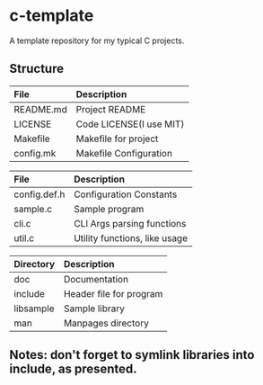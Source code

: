 # c-template

A template repository for my typical C projects.


## Structure

| File                 | Description                  |
| :------------------- | :--------------------------- |
| README.md            | Project README               |
| LICENSE              | Code LICENSE(I use MIT)      |
| Makefile             | Makefile for project         |
| config.mk            | Makefile Configuration       |


| File                 | Description                   |
| :------------------- | :---------------------------- |
| config.def.h         | Configuration Constants       |
| sample.c             | Sample program                |
| cli.c                | CLI Args parsing functions    |
| util.c               | Utility functions, like usage |

| Directory            | Description                  |
| :------------------- | :--------------------------- |
| doc                  | Documentation                |
| include              | Header file for program      |
| libsample            | Sample library               |
| man                  | Manpages directory           |


## Notes: don't forget to symlink libraries into include, as presented.
